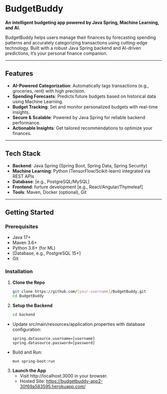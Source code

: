 # BudgetBuddy

**An intelligent budgeting app powered by Java Spring, Machine Learning, and AI.**

BudgetBuddy helps users manage their finances by forecasting spending patterns and accurately categorizing transactions using cutting-edge technology. Built with a robust Java Spring backend and AI-driven predictions, it’s your personal finance companion.

---

## Features

- **AI-Powered Categorization**: Automatically tags transactions (e.g., groceries, rent) with high precision.
- **Spending Forecasts**: Predicts future budgets based on historical data using Machine Learning.
- **Budget Tracking**: Set and monitor personalized budgets with real-time insights.
- **Secure & Scalable**: Powered by Java Spring for reliable backend performance.
- **Actionable Insights**: Get tailored recommendations to optimize your finances.

---

## Tech Stack

- **Backend**: Java Spring (Spring Boot, Spring Data, Spring Security)  
- **Machine Learning**: Python (TensorFlow/Scikit-learn) integrated via REST APIs  
- **Database**: [e.g., PostgreSQL/MySQL]  
- **Frontend**: furture development [e.g., React/Angular/Thymeleaf]  
- **Tools**: Maven, Docker (optional), Git  

---

## Getting Started

### Prerequisites
- Java 17+  
- Maven 3.6+  
- Python 3.8+ (for ML)  
- [Database, e.g., PostgreSQL 15+]  
- Git  

### Installation

1. **Clone the Repo**
   ```bash
   git clone https://github.com/[your-username]/BudgetBuddy.git
   cd BudgetBuddy

2. **Setup the Backend**
   ```bash
   cd backend
  - Update src/main/resources/application.properties with database configuration:
    ```spring.datasource.url=jdbc:[your-db]://localhost:5432/budgetbuddy
    spring.datasource.username=[username]
    spring.datasource.password=[password]

  - Build and Run:
    ```mvn clean install
    mvn spring-boot:run 
3. **Launch the App**
    - Visit http://localhost:3000 in your browser.
    - Hosted Site: https://budgetbuddy-app2-30f69a583595.herokuapp.com/
